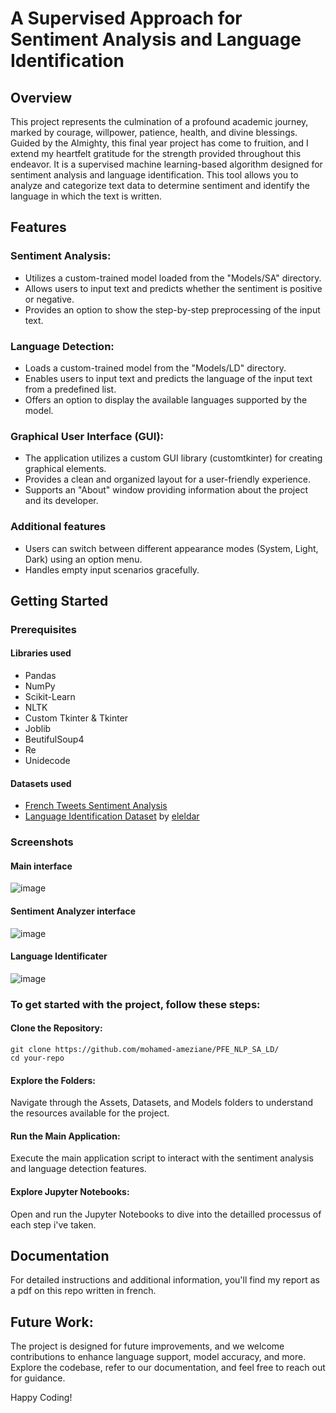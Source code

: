 # A Supervised Approach for Sentiment Analysis and Language Identification
## Overview
   This project represents the culmination of a profound academic journey, marked by courage, willpower, patience, health, and divine blessings. Guided by the Almighty, this final year project has come to fruition, and I extend my heartfelt gratitude for the strength provided throughout this endeavor.
   It is a supervised machine learning-based algorithm designed for sentiment analysis and language identification. This tool allows you to analyze and categorize text data to determine sentiment and identify the language in which the text is written.
## Features
### Sentiment Analysis:
- Utilizes a custom-trained model loaded from the "Models/SA" directory.
- Allows users to input text and predicts whether the sentiment is positive or negative.
- Provides an option to show the step-by-step preprocessing of the input text.
### Language Detection:
- Loads a custom-trained model from the "Models/LD" directory.
- Enables users to input text and predicts the language of the input text from a predefined list.
- Offers an option to display the available languages supported by the model.
### Graphical User Interface (GUI):
- The application utilizes a custom GUI library (customtkinter) for creating graphical elements.
- Provides a clean and organized layout for a user-friendly experience.
- Supports an "About" window providing information about the project and its developer.
### Additional features
- Users can switch between different appearance modes (System, Light, Dark) using an option menu.
- Handles empty input scenarios gracefully.
## Getting Started
### Prerequisites
#### Libraries used
- Pandas
- NumPy
- Scikit-Learn
- NLTK
- Custom Tkinter & Tkinter
- Joblib
- BeutifulSoup4
- Re
- Unidecode
#### Datasets used
- [French Tweets Sentiment Analysis](https://www.kaggle.com/datasets/hbaflast/french-twitter-sentiment-analysis)
- [Language Identification Dataset](https://huggingface.co/eleldar/language-detection) by [eleldar](https://github.com/eleldar)
### Screenshots
#### Main interface
![image](https://github.com/mohamed-ameziane/PFE_NLP_SA_LD/assets/101048697/6b26942f-e77c-49e9-adc5-68a398d7b4d5)
#### Sentiment Analyzer interface
![image](https://github.com/mohamed-ameziane/PFE_NLP_SA_LD/assets/101048697/a015b7dc-f53b-4494-ac03-c7d1d90c7d1b)
#### Language Identificater
![image](https://github.com/mohamed-ameziane/PFE_NLP_SA_LD/assets/101048697/8f0f0791-64be-4cc2-bff7-7cbaf1bf9806)
### To get started with the project, follow these steps:
#### Clone the Repository:
```shell
git clone https://github.com/mohamed-ameziane/PFE_NLP_SA_LD/
cd your-repo
```
#### Explore the Folders:
Navigate through the Assets, Datasets, and Models folders to understand the resources available for the project.
#### Run the Main Application:
Execute the main application script to interact with the sentiment analysis and language detection features.
#### Explore Jupyter Notebooks:
Open and run the Jupyter Notebooks to dive into the detailled processus of each step i've taken.
## Documentation
For detailed instructions and additional information, you'll find my report as a pdf on this repo written in french.
## Future Work:
The project is designed for future improvements, and we welcome contributions to enhance language support, model accuracy, and more. Explore the codebase, refer to our documentation, and feel free to reach out for guidance.

Happy Coding!









